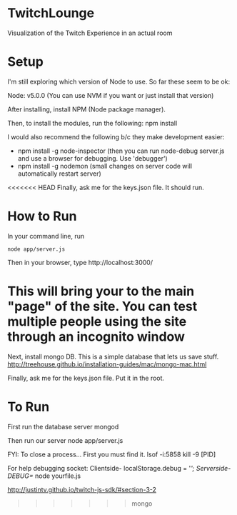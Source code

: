 # TwitchLounge
Visualization of the Twitch Experience in an actual room

# Setup
I'm still exploring which version of Node to use. So far these seem to be ok:

Node: v5.0.0
(You can use NVM if you want or just install that version)

After installing, install NPM (Node package manager).

Then, to install the modules, run the following:
npm install

I would also recommend the following b/c they make development easier:
* npm install -g node-inspector (then you can run node-debug server.js and use a browser for debugging. Use 'debugger')
* npm install -g nodemon (small changes on server code will automatically restart server)

<<<<<<< HEAD
Finally, ask me for the keys.json file.
It should run.






# How to Run
In your command line, run

	node app/server.js

Then in your browser, type 
	http://localhost:3000/

This will bring your to the main "page" of the site. 
You can test multiple people using the site through an incognito window
=======
Next, install mongo DB. This is a simple database that lets us save stuff.
http://treehouse.github.io/installation-guides/mac/mongo-mac.html

Finally, ask me for the keys.json file. Put it in the root.

# To Run

First run the database server
mongod

Then run our server
node app/server.js

FYI: To close a process... First you must find it.
lsof -i:5858
kill -9 [PID]

For help debugging socket:
Clientside- localStorage.debug = '*';
Serverside- DEBUG=* node yourfile.js

http://justintv.github.io/twitch-js-sdk/#section-3-2
>>>>>>> mongo

